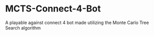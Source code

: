 # MCTS-Connect-4-Bot
A playable against connect 4 bot made utilizing the Monte Carlo Tree Search algorithm
